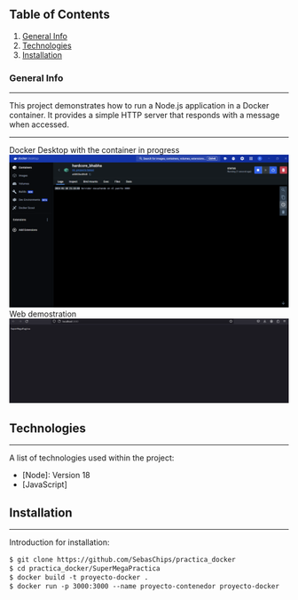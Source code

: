 ## Table of Contents
1. [General Info](#general-info)
2. [Technologies](#technologies)
3. [Installation](#installation)

### General Info
***
This project demonstrates how to run a Node.js application in a Docker container. It provides a simple HTTP server that responds with a message when accessed.
***
Docker Desktop with the container in progress
![Image text](screenshots/Screenshot_docker.png)
Web demostration
![Image text](screenshots/Screenshot_web.png)

## Technologies
***
A list of technologies used within the project:
* [Node]: Version 18
* [JavaScript]
  
## Installation
***
Introduction for installation:  
```
$ git clone https://github.com/SebasChips/practica_docker
$ cd practica_docker/SuperMegaPractica
$ docker build -t proyecto-docker .
$ docker run -p 3000:3000 --name proyecto-contenedor proyecto-docker
```
